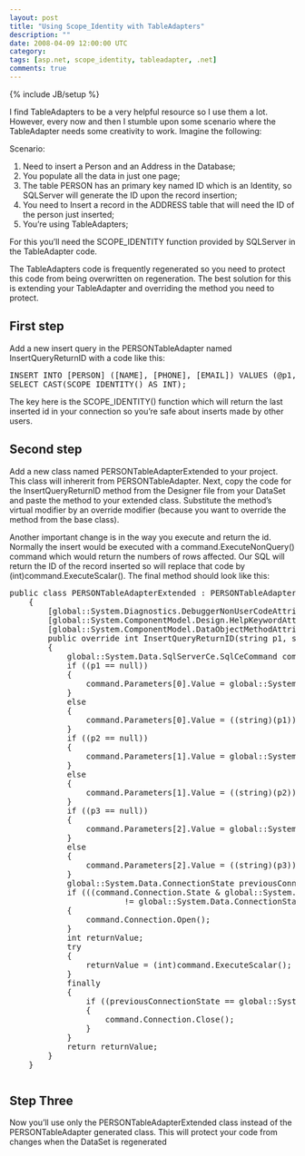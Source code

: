 ```yaml
---
layout: post
title: "Using Scope_Identity with TableAdapters"
description: ""
date: 2008-04-09 12:00:00 UTC
category: 
tags: [asp.net, scope_identity, tableadapter, .net]
comments: true
---
```

{% include JB/setup %}

<div id="post">
<p>I find TableAdapters to be a very helpful resource so I use them a lot.  However, every now and then I stumble upon some scenario where the TableAdapter  needs some creativity to work. Imagine the following:</p>
<p>Scenario:</p>
<ol>
    <li>Need to insert a Person and an Address in the Database;</li>
    <li>You populate all the data in just one page;</li>
    <li>The table <span class="caps">PERSON</span> has an primary key named ID which  is an Identity, so SQLServer will generate the ID upon the record insertion;</li>
    <li>You need to Insert a record in the <span class="caps">ADDRESS</span> table  that will need the ID of the person just inserted;</li>
    <li>You&rsquo;re using TableAdapters;</li>
</ol>
<p>For this you&rsquo;ll need the <span class="caps">SCOPE</span>_IDENTITY function  provided by SQLServer in the TableAdapter code.</p>
<p>The TableAdapters code is frequently regenerated so you need to protect this  code from being overwritten on regeneration. The best solution for this is  extending your TableAdapter and overriding the method you need to protect.</p>
<h2>First step</h2>
<p>Add a new insert query in the PERSONTableAdapter named InsertQueryReturnID  with a code like this:</p>
<pre class="brush: sql" title="code">
INSERT INTO [PERSON] ([NAME], [PHONE], [EMAIL]) VALUES (@p1, @p2, @p3);
SELECT CAST(SCOPE_IDENTITY() AS INT);
</pre>
<p>The key here is the <span class="caps">SCOPE</span>_IDENTITY() function which  will return the last inserted id in your connection so you&rsquo;re safe about inserts  made by other users.</p>
<h2>Second step</h2>
<p>Add a new class named PERSONTableAdapterExtended to your project. This class  will inhererit from PERSONTableAdapter. Next, copy the code for the  InsertQueryReturnID method from the Designer file from your DataSet and paste  the method to your extended class. Substitute the method&rsquo;s virtual modifier by  an override modifier (because you want to override the method from the base  class).</p>
<p>Another important change is in the way you execute and return the id.  Normally the insert would be executed with a command.ExecuteNonQuery() command  which would return the numbers of rows affected. Our <span class="caps">SQL</span>  will return the ID of the record inserted so will replace that code by  (int)command.ExecuteScalar(). The final method should look like this:</p>
<pre class="brush: csharp" title="code">
public class PERSONTableAdapterExtended : PERSONTableAdapter
    {
        [global::System.Diagnostics.DebuggerNonUserCodeAttribute()]
        [global::System.ComponentModel.Design.HelpKeywordAttribute(&quot;vs.data.TableAdapter&quot;)]
        [global::System.ComponentModel.DataObjectMethodAttribute(global::System.ComponentModel.DataObjectMethodType.Insert, false)]
        public override int InsertQueryReturnID(string p1, string p2, string p3)
        {
            global::System.Data.SqlServerCe.SqlCeCommand command = this.CommandCollection[1];
            if ((p1 == null))
            {
                command.Parameters[0].Value = global::System.DBNull.Value;
            }
            else
            {
                command.Parameters[0].Value = ((string)(p1));
            }
            if ((p2 == null))
            {
                command.Parameters[1].Value = global::System.DBNull.Value;
            }
            else
            {
                command.Parameters[1].Value = ((string)(p2));
            }
            if ((p3 == null))
            {
                command.Parameters[2].Value = global::System.DBNull.Value;
            }
            else
            {
                command.Parameters[2].Value = ((string)(p3));
            }
            global::System.Data.ConnectionState previousConnectionState = command.Connection.State;
            if (((command.Connection.State &amp; global::System.Data.ConnectionState.Open)
                        != global::System.Data.ConnectionState.Open))
            {
                command.Connection.Open();
            }
            int returnValue;
            try
            {
                returnValue = (int)command.ExecuteScalar();
            }
            finally
            {
                if ((previousConnectionState == global::System.Data.ConnectionState.Closed))
                {
                    command.Connection.Close();
                }
            }
            return returnValue;
        }
    }
</pre>
<p><img src="http://www.gbogea.com/upload/TableAdapterExtended3.jpg" alt="" /></p>
<h2>Step Three</h2>
<p>Now you&rsquo;ll use only the PERSONTableAdapterExtended class instead of the  PERSONTableAdapter generated class. This will protect your code from changes  when the DataSet is regenerated</p>
</div>